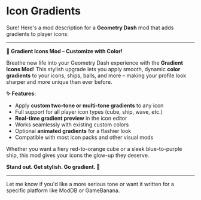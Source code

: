 # Icon Gradients

Sure! Here's a mod description for a **Geometry Dash** mod that adds gradients to player icons:

---

**🎨 Gradient Icons Mod – Customize with Color!**

Breathe new life into your Geometry Dash experience with the **Gradient Icons Mod**! This stylish upgrade lets you apply smooth, dynamic **color gradients** to your icons, ships, balls, and more – making your profile look sharper and more unique than ever before.

**✨ Features:**

* Apply **custom two-tone or multi-tone gradients** to any icon
* Full support for all player icon types (cube, ship, wave, etc.)
* **Real-time gradient preview** in the icon editor
* Works seamlessly with existing custom colors
* Optional **animated gradients** for a flashier look
* Compatible with most icon packs and other visual mods

Whether you want a fiery red-to-orange cube or a sleek blue-to-purple ship, this mod gives your icons the glow-up they deserve.

**Stand out. Get stylish. Go gradient. 🌈**

---

Let me know if you'd like a more serious tone or want it written for a specific platform like ModDB or GameBanana.
